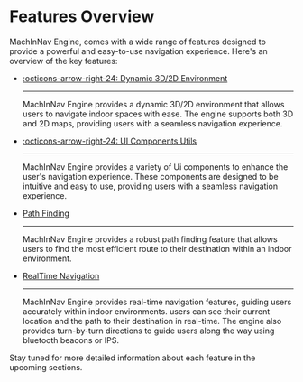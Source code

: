 # Features Overview

MachInNav Engine, comes with a wide range of features designed to provide a powerful and easy-to-use navigation experience. Here's an overview of the key features:


<div class="grid cards" markdown>

-   [:octicons-arrow-right-24: Dynamic 3D/2D Environment](#)

    ---

    MachInNav Engine provides a dynamic 3D/2D environment that allows users to navigate indoor spaces with ease. The engine supports both 3D and 2D maps, 
    providing users with a seamless navigation experience.


-   [:octicons-arrow-right-24: UI Components Utils](#)

    ---

    MachInNav Engine provides a variety of Ui components to enhance the user's navigation experience.
    These components are designed to be intuitive and easy to use, providing users with a seamless navigation experience.


-   [Path Finding](#)

    ---

    MachInNav Engine provides a robust path finding feature that allows users to find the most efficient 
    route to their destination within an indoor environment.



-   [RealTime Navigation](#)

    ---

     MachInNav Engine provides real-time navigation features, guiding users accurately within indoor environments. users can see their current
    location and the path to their destination in real-time. 
    The engine also provides turn-by-turn directions to guide users along the way using bluetooth beacons or IPS.

</div>

Stay tuned for more detailed information about each feature in the upcoming sections.